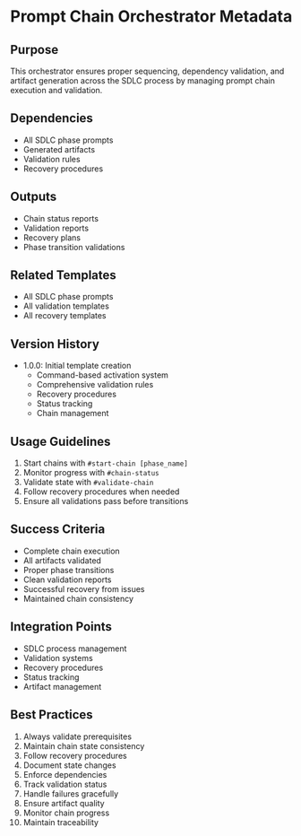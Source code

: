 # Prompt Chain Orchestrator Metadata

## Purpose
This orchestrator ensures proper sequencing, dependency validation, and artifact generation across the SDLC process by managing prompt chain execution and validation.

## Dependencies
- All SDLC phase prompts
- Generated artifacts
- Validation rules
- Recovery procedures

## Outputs
- Chain status reports
- Validation reports
- Recovery plans
- Phase transition validations

## Related Templates
- All SDLC phase prompts
- All validation templates
- All recovery templates

## Version History
- 1.0.0: Initial template creation
  - Command-based activation system
  - Comprehensive validation rules
  - Recovery procedures
  - Status tracking
  - Chain management

## Usage Guidelines
1. Start chains with `#start-chain [phase_name]`
2. Monitor progress with `#chain-status`
3. Validate state with `#validate-chain`
4. Follow recovery procedures when needed
5. Ensure all validations pass before transitions

## Success Criteria
- Complete chain execution
- All artifacts validated
- Proper phase transitions
- Clean validation reports
- Successful recovery from issues
- Maintained chain consistency

## Integration Points
- SDLC process management
- Validation systems
- Recovery procedures
- Status tracking
- Artifact management

## Best Practices
1. Always validate prerequisites
2. Maintain chain state consistency
3. Follow recovery procedures
4. Document state changes
5. Enforce dependencies
6. Track validation status
7. Handle failures gracefully
8. Ensure artifact quality
9. Monitor chain progress
10. Maintain traceability
